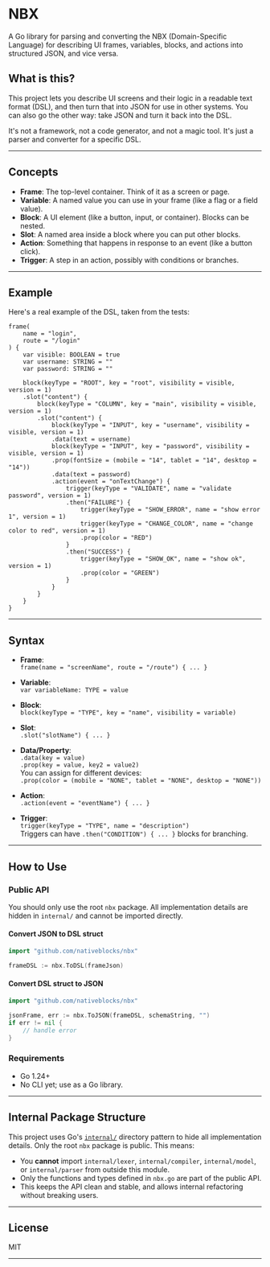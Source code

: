 # NBX

A Go library for parsing and converting the NBX (Domain-Specific Language) for describing UI frames, variables, blocks, and actions into structured JSON, and vice versa.

## What is this?

This project lets you describe UI screens and their logic in a readable text format (DSL), and then turn that into JSON for use in other systems. You can also go the other way: take JSON and turn it back into the DSL.

It's not a framework, not a code generator, and not a magic tool. It's just a parser and converter for a specific DSL.

---

## Concepts

- **Frame**: The top-level container. Think of it as a screen or page.
- **Variable**: A named value you can use in your frame (like a flag or a field value).
- **Block**: A UI element (like a button, input, or container). Blocks can be nested.
- **Slot**: A named area inside a block where you can put other blocks.
- **Action**: Something that happens in response to an event (like a button click).
- **Trigger**: A step in an action, possibly with conditions or branches.

---

## Example

Here's a real example of the DSL, taken from the tests:

```
frame(
    name = "login",
    route = "/login"
) {
    var visible: BOOLEAN = true
    var username: STRING = ""
    var password: STRING = ""

    block(keyType = "ROOT", key = "root", visibility = visible, version = 1)
    .slot("content") {
        block(keyType = "COLUMN", key = "main", visibility = visible, version = 1)
        .slot("content") {
            block(keyType = "INPUT", key = "username", visibility = visible, version = 1)
            .data(text = username)
            block(keyType = "INPUT", key = "password", visibility = visible, version = 1)
            .prop(fontSize = (mobile = "14", tablet = "14", desktop = "14"))
            .data(text = password)
            .action(event = "onTextChange") {
                trigger(keyType = "VALIDATE", name = "validate password", version = 1)
                .then("FAILURE") {
                    trigger(keyType = "SHOW_ERROR", name = "show error 1", version = 1)
                    trigger(keyType = "CHANGE_COLOR", name = "change color to red", version = 1)
                    .prop(color = "RED")
                }
                .then("SUCCESS") {
                    trigger(keyType = "SHOW_OK", name = "show ok", version = 1)
                    .prop(color = "GREEN")
                }
            }
        }    
    }   
}
```

---

## Syntax

- **Frame**:  
  `frame(name = "screenName", route = "/route") { ... }`

- **Variable**:  
  `var variableName: TYPE = value`

- **Block**:  
  `block(keyType = "TYPE", key = "name", visibility = variable)`

- **Slot**:  
  `.slot("slotName") { ... }`

- **Data/Property**:  
  `.data(key = value)`  
  `.prop(key = value, key2 = value2)`  
  You can assign for different devices:  
  `.prop(color = (mobile = "NONE", tablet = "NONE", desktop = "NONE"))`

- **Action**:  
  `.action(event = "eventName") { ... }`

- **Trigger**:  
  `trigger(keyType = "TYPE", name = "description")`  
  Triggers can have `.then("CONDITION") { ... }` blocks for branching.

---

## How to Use

### Public API

You should only use the root `nbx` package. All implementation details are hidden in `internal/` and cannot be imported directly.


#### Convert JSON to DSL struct

```go
import "github.com/nativeblocks/nbx"

frameDSL := nbx.ToDSL(frameJson)
```

#### Convert DSL struct to JSON

```go
import "github.com/nativeblocks/nbx"

jsonFrame, err := nbx.ToJSON(frameDSL, schemaString, "")
if err != nil {
    // handle error
}
```

### Requirements

- Go 1.24+
- No CLI yet; use as a Go library.

---

## Internal Package Structure

This project uses Go's [`internal/`](https://go.dev/doc/go1.4#internalpackages) directory pattern to hide all implementation details. Only the root `nbx` package is public. This means:

- You **cannot** import `internal/lexer`, `internal/compiler`, `internal/model`, or `internal/parser` from outside this module.
- Only the functions and types defined in `nbx.go` are part of the public API.
- This keeps the API clean and stable, and allows internal refactoring without breaking users.

---

## License

MIT

---